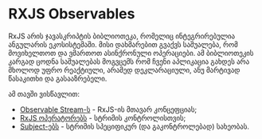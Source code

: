 # RXJS Observables

RxJS არის ჯავასკრიპტის ბიბლიოთეკა, რომელიც ინტეგრირებულია ანგულარის
ეკოსისტემაში. მისი დახმარებით გვაქვს საშუალება, რომ მოვიხელთოთ და
ვმართოთ ასინქრონული ოპერაციები. ამ ბიბლიოთეკის კარგად ცოდნა საშუალებას
მოგვცემს რომ ჩვენი აპლიკაცია გახდეს არა მხოლოდ უფრო რეაქტიული, არამედ
დეკლარაციული, ანუ მარტივად წასაკითხი და გასააზრებელი.

ამ თავში ვისწავლით:

- [Observable Stream-ს](./observable-stream.md) - RxJS-ის მთავარ კონცეფციას;
- [RxJS ოპერატორებს](./operators/) - სტრიმის კონტროლისთვის;
- [Subject-ებს](./subjects.md) - სტრიმის სპეციფიკურ (და გაკონტროლებად) სახეობას.
